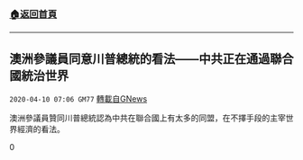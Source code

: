 ###  [:house:返回首頁](https://github.com/ourhimalayas/txt)
---

## 澳洲參議員同意川普總統的看法——中共正在通過聯合國統治世界
`2020-04-10 07:06 GM77` [轉載自GNews](https://gnews.org/zh-hant/168430/)

澳洲參議員贊同川普總統認為中共在聯合國上有太多的同盟，在不擇手段的主宰世界經濟的看法。

0
